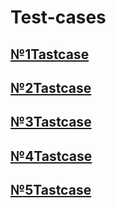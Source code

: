 # Test-cases
## [№1Tastcase](https://docs.google.com/document/d/1Tmyc3WumOcMasbzrp8Q12ay3Ea66XoqVeVR5cBXupds/edit?usp=share_link)
## [№2Tastcase](https://docs.google.com/document/d/1h3GAJMX_ng2UKCpz-etL4T4bRSRwaaKO9k63QZA1t_s/edit?usp=share_link)
## [№3Tastcase](https://docs.google.com/document/d/1DNfFlWxHJn3ImQYw-1E9-wuZmjvFWIzSuJVFUyCjjUI/edit?usp=share_link)
## [№4Tastcase](https://docs.google.com/document/d/1eeW2ZUQ-pLR8c8kJ1dQLBQOttPii74_pGYmqUybRJ04/edit?usp=share_link)
## [№5Tastcase](https://docs.google.com/document/d/1JQZyc1Zh6G0lU-cl4iFq9JZ2eixB547KwmEOjov2wNQ/edit?usp=share_link)
